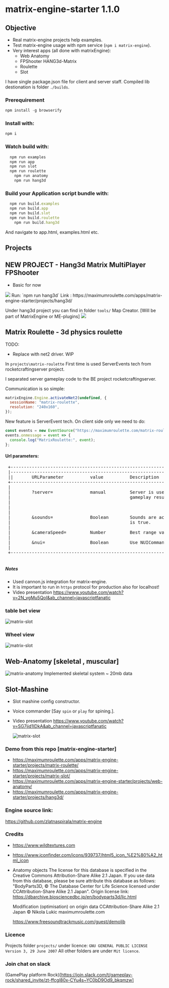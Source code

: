 # matrix-engine-starter 1.1.0

## Objective

- Real matrix-engine projects help examples.
- Test matrix-engine usage with npm service (`npm i matrix-engine`).
- Very interest apps (all done with matrixEngine):
  - Web Anatomy
  - FPShooter HANG3d-Matrix
  - Roulette
  - Slot

I have single package.json file for client and server staff.
Compiled lib destionation is folder `./builds`.

### Prerequirement

```js
npm install -g browserify
```

### Install with:

```js
npm i
```

### Watch build with:

```js
  npm run examples
  npm run app
  npm run slot
  npm run roulette
	npm run anatomy
	npm run hang3d
```

### Build your Application script bundle with:

```js
  npm run build.examples
  npm run build.app
  npm run build.slot
  npm run build.roulette
	npm run build.hang3d
```

And navigate to app.html, examples.html etc.

## Projects

## NEW PROJECT - Hang3d Matrix MultiPlayer FPShooter

- Basic for now

<img src="https://github.com/zlatnaspirala/matrix-engine-starter/blob/main/non-project/hang3d-matrix.png" >
Run:  `npm run hang3d`
Link : https://maximumroulette.com/apps/matrix-engine-starter/projects/hang3d/

Under hang3d project you can find in folder `tools/` Map Creator. [Will be part of MatrixEngine or ME-plugins]
<img src="https://github.com/zlatnaspirala/matrix-engine-starter/blob/main/non-project/map-creator.png" >

## Matrix Roulette - 3d physics roulette

TODO:

- Replace with net2 driver. WIP

In `projects\matrix-roulette` First time is used ServerEvents tech from rocketcraftingserver project.

I separated server gameplay code to the BE project rocketcraftingserver.

Communication is so simple:

```js
matrixEngine.Engine.activateNet2(undefined, {
  sessionName: "matrix-roulette",
  resolution: "240x160",
});
```

New feature is ServerEvent tech.
On client side only we need to do:

```js
const events = new EventSource("https://maximumroulette.com/matrix-roulette");
events.onmessage = event => {
  console.log("MatrixRoulette:", event);
};
```

#### Url parameters:

<pre>
 +-----------------------------------------------------------------------------------+
 |-----------------------------------------------------------------------------------+
 ||       URLParameter          value          Description                           |
 +-----------------------------------------------------------------------------------+
 |                                                                                   |
 |        ?server=              manual         Server is used for video chat etc not |
 |                                             gameplay results.Wheel view is called |
 |                                                              on SPIN procedure.   |
 |                                                                                   |
 |                                                                                   |
 |        &sounds=              Boolean        Sounds are active only if url param   |
 |                                             is true.                              |
 |                                                                                   |
 |        &cameraSpeed=         Number         Best range values from 0.5 to 1       |
 |                                                                                   |
 |        &nui=                 Boolean        Use NUICommander or not.              |
 |                                                                                   |
 +-----------------------------------------------------------------------------------+

</pre>

##### Notes

- Used cannon.js integration for matrix-engine.
- It is important to run in `https` protocol for production also for localhost!
- Video presentation
  https://www.youtube.com/watch?v=2N_vgMu5QoI&ab_channel=javascriptfanatic

### table bet view

![matrix-slot](https://github.com/zlatnaspirala/matrix-engine-starter/blob/main/non-project/matrix-roulette-1.png)

### Wheel view

![matrix-slot](https://github.com/zlatnaspirala/matrix-engine-starter/blob/main/non-project/matrix-roulette-2.png)

## Web-Anatomy [skeletal , muscular]

![matrix-anatomy](https://github.com/zlatnaspirala/matrix-engine-starter/blob/main/non-project/matrix-anatomy.png)
Implemented skeletal system ~ 20mb data

## Slot-Mashine

- Slot mashine config constructor.
- Voice commander [Say `spin` or `play` for spining.].

- Video presentation
  https://www.youtube.com/watch?v=SG7jid1IDkA&ab_channel=javascriptfanatic

  ![matrix-slot](https://github.com/zlatnaspirala/matrix-engine-starter/blob/main/non-project/slot.png)

### Demo from this repo [matrix-engine-starter]

- https://maximumroulette.com/apps/matrix-engine-starter/projects/matrix-roulette/
- https://maximumroulette.com/apps/matrix-engine-starter/projects/matrix-slot/
- https://maximumroulette.com/apps/matrix-engine-starter/projects/web-anatomy/
- https://maximumroulette.com/apps/matrix-engine-starter/projects/hang3d/

### Engine source link:

https://github.com/zlatnaspirala/matrix-engine

### Credits

- https://www.wildtextures.com
- https://www.iconfinder.com/icons/939737/html5_icon_%E2%80%A2_html_icon

- Anatomy objects
  The license for this database is specified in the Creative Commons Attribution-Share Alike 2.1 Japan. If you use data from this database, please be sure attribute this database as follows:
  "BodyParts3D, © The Database Center for Life
  Science licensed under CCAttribution-Share Alike 2.1 Japan".
  Origin license link: https://dbarchive.biosciencedbc.jp/en/bodyparts3d/lic.html

  Modification (optimisation) on origin data
  CCAttribution-Share Alike 2.1 Japan ©
  Nikola Lukic maximumroulette.com

  https://www.freesoundtrackmusic.com/guest/demolib

### Licence

Projects folder `projects/` under licence:
`GNU GENERAL PUBLIC LICENSE Version 3, 29 June 2007`
All other folders are under `Mit licence`.

### Join chat on slack

(GamePlay platform Rock)[https://join.slack.com/t/gameplay-rock/shared_invite/zt-ffcgl80x-CYu4s~YC0bD9Od9_bkqmzw]
